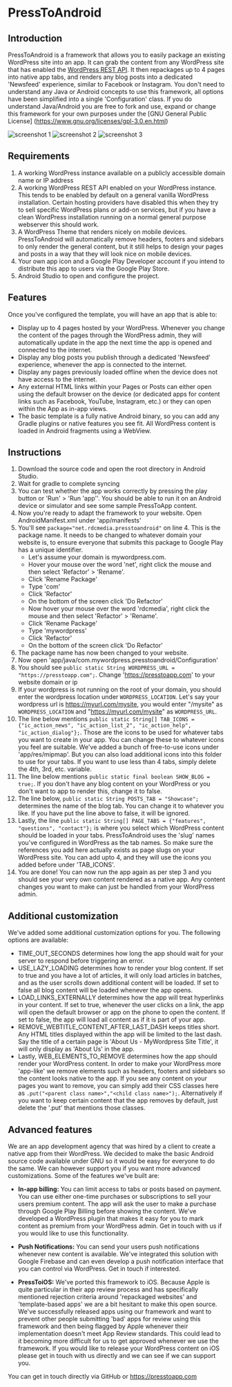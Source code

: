 # PressToAndroid

## Introduction

PressToAndroid is a framework that allows you to easily package an existing WordPress site into an app. It can grab the content from any WordPress site that has enabled the [WordPress REST API](https://developer.wordpress.org/rest-api/). It then repackages up to 4 pages into native app tabs, and renders any blog posts into a dedicated 'Newsfeed' experience, similar to Facebook or Instagram. You don't need to understand any Java or Android concepts to use this framework, all options have been simplified into a single 'Configuration' class. If you do understand Java/Android you are free to fork and use, expand or change this framework for your own purposes under the [GNU General Public License] (https://www.gnu.org/licenses/gpl-3.0.en.html)

![screenshot 1](https://presstoapp.com/wp-content/uploads/2018/09/Screenshot_1537444408-169x300.png "Screenshot 1")
![screenshot 2](https://presstoapp.com/wp-content/uploads/2018/09/Screenshot_1537444694-169x300.png "Screenshot 2")
![screenshot 3](https://presstoapp.com/wp-content/uploads/2018/09/Screenshot_1537444642-169x300.png "Screenshot 3")

## Requirements

1. A working WordPress instance available on a publicly accessible domain name or IP address
2. A working WordPress REST API enabled on your WordPress instance. This tends to be enabled by default on a general vanilla WordPress installation. Certain hosting providers have disabled this when they try to sell specific WordPress plans or add-on services, but if you have a clean WordPress installation running on a normal general purpose webserver this should work.
3. A WordPress Theme that renders nicely on mobile devices. PressToAndroid will automatically remove headers, footers and sidebars to only render the general content, but it still helps to design your pages and posts in a way that they will look nice on mobile devices.
4. Your own app icon and a Google Play Developer account if you intend to distribute this app to users via the Google Play Store.
5. Android Studio to open and configure the project.

## Features

Once you've configured the template, you will have an app that is able to:

* Display up to 4 pages hosted by your WordPress. Whenever you change the content of the pages through the WordPress admin, they will automatically update in the app the next time the app is opened and connected to the internet.
* Display any blog posts you publish through a dedicated 'Newsfeed' experience, whenever the app is connected to the internet.
* Display any pages previously loaded offline when the device does not have access to the internet. 
* Any external HTML links within your Pages or Posts can either open using the default browser on the device (or dedicated apps for content links such as Facebook, YouTube, Instagram, etc.) or they can open within the App as in-app views.
* The basic template is a fully native Android binary, so you can add any Gradle plugins or native features you see fit. All WordPress content is loaded in Android fragments using a WebView.

## Instructions

1. Download the source code and open the root directory in Android Studio.
2. Wait for gradle to complete syncing
3. You can test whether the app works correctly by pressing the play button or 'Run' > 'Run 'app''. You should be able to run it on an Android device or simulator and see some sample PressToApp content.
4. Now you're ready to adapt the framework to your website. Open AndroidManifest.xml under 'app/manifests'
5. You'll see `package="net.rdcmedia.presstoandroid"` on line 4. This is the package name. It needs to be changed to whatever domain your website is, to ensure everyone that submits this package to Google Play has a unique identifier. 
   * Let's assume your domain is mywordpress.com. 
   * Hover your mouse over the word 'net', right click the mouse and then select 'Refactor' > 'Rename'.
   * Click 'Rename Package'
   * Type 'com'
   * Click 'Refactor'
   * On the bottom of the screen click 'Do Refactor'
   * Now hover your mouse over the word 'rdcmedia', right click the mouse and then select 'Refactor' > 'Rename'.
   * Click 'Rename Package'
   * Type 'mywordpress'
   * Click 'Refactor' 
   * On the bottom of the screen click 'Do Refactor'
5. The package name has now been changed to your website.
6. Now open 'app/java/com.mywordpress.presstoandroid/Configuration'
7. You should see `public static String WORDPRESS_URL = "https://presstoapp.com";`. Change 'https://presstoapp.com' to your website domain or ip
8. If your wordpress is not running on the root of your domain, you should enter the wordpress location under `WORDPRESS_LOCATION`. Let's say your wordpress url is https://myurl.com/mysite, you would enter "/mysite" as `WORDPRESS_LOCATION` and "https://myurl.com/mysite" as `WORDPRESS_URL`.
9. The line below mentions `public static String[] TAB_ICONS = {"ic_action_news", "ic_action_list_2", "ic_action_help", "ic_action_dialog"};`. Those are the icons to be used for whatever tabs you want to create in your app. You can change these to whatever icons you feel are suitable. We've added a bunch of free-to-use icons under 'app/res/mipmap'. But you can also load additional icons into this folder to use for your tabs. If you want to use less than 4 tabs, simply delete the 4th, 3rd, etc. variable.
10. The line below mentions `public static final boolean SHOW_BLOG = true;`. If you don't have any blog content on your WordPress or you don't want to app to render this, change it to false.
11. The line below, `public static String POSTS_TAB = "Showcase";` determines the name of the blog tab. You can change it to whatever you like. If you have put the line above to false, it will be ignored.
12. Lastly, the line `public static String[] PAGE_TABS = {"features", "questions", "contact"};` is where you select which WordPress content should be loaded in your tabs. PressToAndroid uses the 'slug' names you've configured in WordPress as the tab names. So make sure the references you add here actually exists as page slugs on your WordPress site. You can add upto 4, and they will use the icons you added before under 'TAB_ICONS'.
13. You are done! You can now run the app again as per step 3 and you should see your very own content rendered as a native app. Any content changes you want to make can just be handled from your WordPress admin. 

## Additional customization

We've added some additional customization options for you. The following options are available:

* TIME_OUT_SECONDS determines how long the app should wait for your server to respond before triggering an error.
* USE_LAZY_LOADING determines how to render your blog content. If set to true and you have a lot of articles, it will only load articles in batches, and as the user scrolls down additional content will be loaded. If set to false all blog content will be loaded whenever the app opens.
* LOAD_LINKS_EXTERNALLY determines how the app will treat hyperlinks in your content. If set to true, whenever the user clicks on a link, the app will open the default browser or app on the phone to open the content. If set to false, the app will load all content as if it is part of your app.
* REMOVE_WEBTITLE_CONTENT_AFTER_LAST_DASH keeps titles short. Any HTML titles displayed within the app will be limited to the last dash. Say the title of a certain page is 'About Us - MyWordpress Site Title', it will only display as 'About Us' in the app.
* Lastly, WEB_ELEMENTS_TO_REMOVE determines how the app should render your WordPress content. In order to make your WordPress more 'app-like' we remove elements such as headers, footers and sidebars so the content looks native to the app. If you see any content on your pages you want to remove, you can simply add their CSS classes here as `.put("<parent class name>","<child class name>");`. Alternatively if you want to keep certain content that the app removes by default, just delete the '.put' that mentions those classes.

## Advanced features

We are an app development agency that was hired by a client to create a native app from their WordPress. We decided to make the basic Android source code available under GNU so it would be easy for everyone to do the same. We can however support you if you want more advanced customizations. Some of the features we've built are:

* **In-app billing:** You can limit access to tabs or posts based on payment. You can use either one-time purchases or subscriptions to sell your users premium content. The app will ask the user to make a purchase through Google Play Billing before showing the content. We've developed a WordPress plugin that makes it easy for you to mark content as premium from your WordPress admin. Get in touch with us if you would like to use this functionality. 

* **Push Notifications:** You can send your users push notifications whenever new content is available. We've integrated this solution with Google Firebase and can even develop a push notification interface that you can control via WordPress. Get in touch if interested.

* **PressToiOS:** We've ported this framework to iOS. Because Apple is quite particular in their app review process and has specifically mentioned rejection criteria around 'repackaged websites' and 'template-based apps' we are a bit hesitant to make this open source. We've successfully released apps using our framework and want to prevent other people submitting 'bad' apps for review using this framework and then being flagged by Apple whenever their implementation doesn't meet App Review standards. This could lead to it becoming more difficult for us to get approved whenever we use the framework. If you would like to release your WordPress content on iOS please get in touch with us directly and we can see if we can support you.

You can get in touch directly via GitHub or https://presstoapp.com
